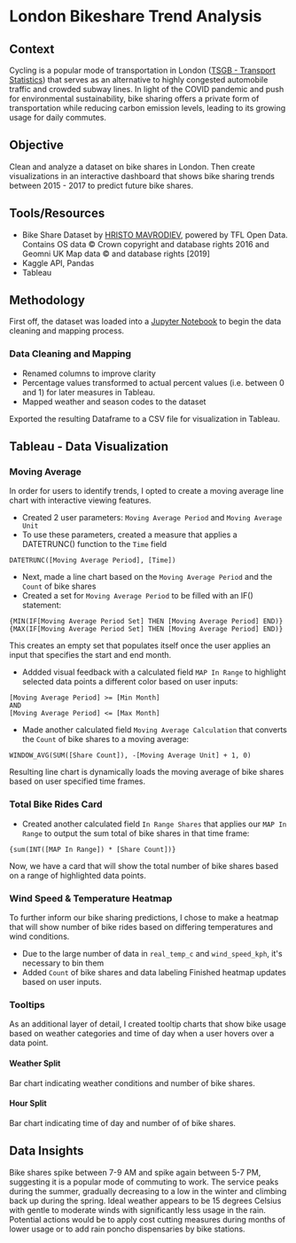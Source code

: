 # London Bikeshare Trend Analysis

## Context
Cycling is a popular mode of transportation in London ([TSGB - Transport Statistics](https://www.gov.uk/government/statistics/transport-statistics-great-britain-2021/transport-statistics-great-britain-2021#overview-of-transport-statistics)) that serves as an alternative to highly congested automobile traffic and crowded subway lines. In light of the COVID pandemic and push for environmental sustainability, bike sharing offers a private form of transportation while reducing carbon emission levels, leading to its growing usage for daily commutes.

## Objective
Clean and analyze a dataset on bike shares in London. Then create visualizations in an interactive dashboard that shows bike sharing trends between 2015 - 2017 to predict future bike shares.

## Tools/Resources 
* Bike Share Dataset by [HRISTO MAVRODIEV](https://www.kaggle.com/datasets/hmavrodiev/london-bike-sharing-dataset), powered by TFL Open Data. Contains OS data © Crown copyright and database rights 2016 and Geomni UK Map data © and database rights [2019]
* Kaggle API, Pandas
* Tableau

## Methodology
First off, the dataset was loaded into a [Jupyter Notebook](london_bikeshare.ipynb) to begin the data cleaning and mapping process.
### Data Cleaning and Mapping
* Renamed columns to improve clarity
* Percentage values transformed to actual percent values (i.e. between 0 and 1) for later measures in Tableau.
* Mapped weather and season codes to the dataset

Exported the resulting Dataframe to a CSV file for visualization in Tableau.
## Tableau - Data Visualization
### Moving Average
In order for users to identify trends, I opted to create a moving average line chart with interactive viewing features.
* Created 2 user parameters: ```Moving Average Period``` and ```Moving Average Unit```
* To use these parameters, created a measure that applies a DATETRUNC() function to the ```Time``` field
```
DATETRUNC([Moving Average Period], [Time])
```
* Next, made a line chart based on the ```Moving Average Period``` and the ```Count``` of bike shares
* Created a set for ```Moving Average Period``` to be filled with an IF() statement:
```
{MIN(IF[Moving Average Period Set] THEN [Moving Average Period] END)}
{MAX(IF[Moving Average Period Set] THEN [Moving Average Period] END)}
```
This creates an empty set that populates itself once the user applies an input that specifies the start and end month. 
* Addded visual feedback with a calculated field ```MAP In Range``` to highlight selected data points a different color based on user inputs:
```
[Moving Average Period] >= [Min Month]
AND
[Moving Average Period] <= [Max Month]
```
* Made another calculated field ```Moving Average Calculation``` that converts the ```Count``` of bike shares to a moving average:
```
WINDOW_AVG(SUM([Share Count]), -[Moving Average Unit] + 1, 0)
```
Resulting line chart is dynamically loads the moving average of bike shares based on user specified time frames.
### Total Bike Rides Card
* Created another calculated field ```In Range Shares``` that applies our ```MAP In Range``` to output the sum total of bike shares in that time frame:
```
{sum(INT([MAP In Range]) * [Share Count])}
```
Now, we have a card that will show the total number of bike shares based on a range of highlighted data points.
### Wind Speed & Temperature Heatmap
To further inform our bike sharing predictions, I chose to make a heatmap that will show number of bike rides based on differing temperatures and wind conditions.
* Due to the large number of data in ```real_temp_c``` and ```wind_speed_kph```, it's necessary to bin them
* Added ```Count``` of bike shares and data labeling
Finished heatmap updates based on user inputs.
### Tooltips
As an additional layer of detail, I created tooltip charts that show bike usage based on weather categories and time of day when a user hovers over a data point.
#### Weather Split
Bar chart indicating weather conditions and number of bike shares.
#### Hour Split
Bar chart indicating time of day and number of of bike shares.
## Data Insights
Bike shares spike between 7-9 AM and spike again between 5-7 PM, suggesting it is a popular mode of commuting to work. The service peaks during the summer, gradually decreasing to a low in the winter and climbing back up during the spring. Ideal weather appears to be 15 degrees Celsius with gentle to moderate winds with significantly less usage in the rain. Potential actions would be to apply cost cutting measures during months of lower usage or to add rain poncho dispensaries by bike stations.
